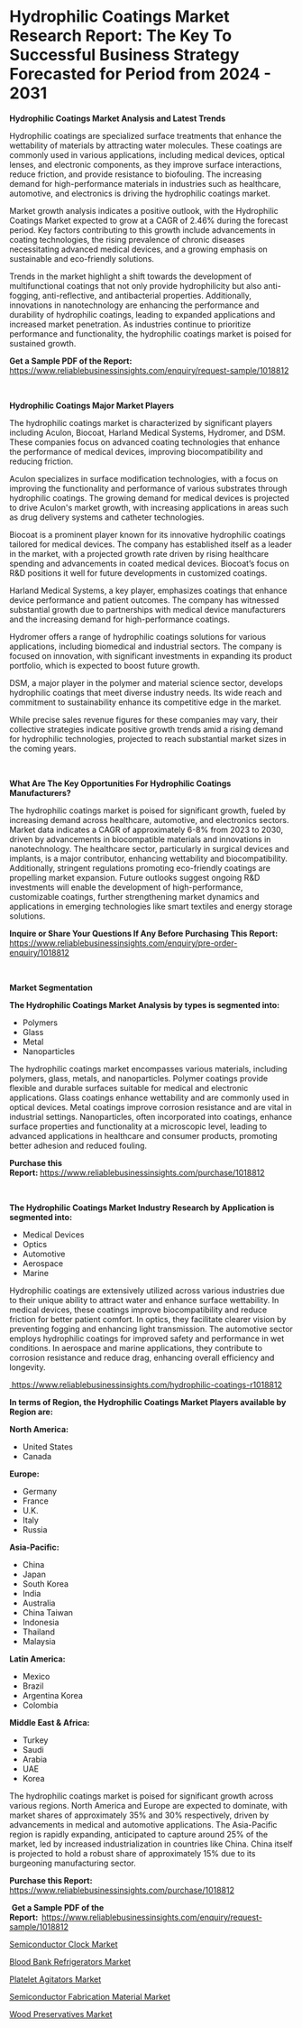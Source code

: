 <p><h1>Hydrophilic Coatings Market Research Report: The Key To Successful Business Strategy Forecasted for Period from 2024 - 2031</h1></p><p><strong>Hydrophilic Coatings Market Analysis and Latest Trends</strong></p>
<p><p>Hydrophilic coatings are specialized surface treatments that enhance the wettability of materials by attracting water molecules. These coatings are commonly used in various applications, including medical devices, optical lenses, and electronic components, as they improve surface interactions, reduce friction, and provide resistance to biofouling. The increasing demand for high-performance materials in industries such as healthcare, automotive, and electronics is driving the hydrophilic coatings market.</p><p>Market growth analysis indicates a positive outlook, with the Hydrophilic Coatings Market expected to grow at a CAGR of 2.46% during the forecast period. Key factors contributing to this growth include advancements in coating technologies, the rising prevalence of chronic diseases necessitating advanced medical devices, and a growing emphasis on sustainable and eco-friendly solutions. </p><p>Trends in the market highlight a shift towards the development of multifunctional coatings that not only provide hydrophilicity but also anti-fogging, anti-reflective, and antibacterial properties. Additionally, innovations in nanotechnology are enhancing the performance and durability of hydrophilic coatings, leading to expanded applications and increased market penetration. As industries continue to prioritize performance and functionality, the hydrophilic coatings market is poised for sustained growth.</p></p>
<p><strong>Get a Sample PDF of the Report:&nbsp;</strong> <a href="https://www.reliablebusinessinsights.com/enquiry/request-sample/1018812?utm_campaign=1094&utm_medium=2&utm_source=Github&utm_content=ia&utm_term=06112024&utm_id=hydrophilic-coatings">https://www.reliablebusinessinsights.com/enquiry/request-sample/1018812</a></p>
<p>&nbsp;</p>
<p><strong>Hydrophilic Coatings Major Market Players</strong></p>
<p><p>The hydrophilic coatings market is characterized by significant players including Aculon, Biocoat, Harland Medical Systems, Hydromer, and DSM. These companies focus on advanced coating technologies that enhance the performance of medical devices, improving biocompatibility and reducing friction.</p><p>Aculon specializes in surface modification technologies, with a focus on improving the functionality and performance of various substrates through hydrophilic coatings. The growing demand for medical devices is projected to drive Aculon's market growth, with increasing applications in areas such as drug delivery systems and catheter technologies.</p><p>Biocoat is a prominent player known for its innovative hydrophilic coatings tailored for medical devices. The company has established itself as a leader in the market, with a projected growth rate driven by rising healthcare spending and advancements in coated medical devices. Biocoat’s focus on R&D positions it well for future developments in customized coatings.</p><p>Harland Medical Systems, a key player, emphasizes coatings that enhance device performance and patient outcomes. The company has witnessed substantial growth due to partnerships with medical device manufacturers and the increasing demand for high-performance coatings.</p><p>Hydromer offers a range of hydrophilic coatings solutions for various applications, including biomedical and industrial sectors. The company is focused on innovation, with significant investments in expanding its product portfolio, which is expected to boost future growth.</p><p>DSM, a major player in the polymer and material science sector, develops hydrophilic coatings that meet diverse industry needs. Its wide reach and commitment to sustainability enhance its competitive edge in the market.</p><p>While precise sales revenue figures for these companies may vary, their collective strategies indicate positive growth trends amid a rising demand for hydrophilic technologies, projected to reach substantial market sizes in the coming years.</p></p>
<p>&nbsp;</p>
<p><strong>What Are The Key Opportunities For Hydrophilic Coatings Manufacturers?</strong></p>
<p><p>The hydrophilic coatings market is poised for significant growth, fueled by increasing demand across healthcare, automotive, and electronics sectors. Market data indicates a CAGR of approximately 6-8% from 2023 to 2030, driven by advancements in biocompatible materials and innovations in nanotechnology. The healthcare sector, particularly in surgical devices and implants, is a major contributor, enhancing wettability and biocompatibility. Additionally, stringent regulations promoting eco-friendly coatings are propelling market expansion. Future outlooks suggest ongoing R&D investments will enable the development of high-performance, customizable coatings, further strengthening market dynamics and applications in emerging technologies like smart textiles and energy storage solutions.</p></p>
<p><strong>Inquire or Share Your Questions If Any Before Purchasing This Report:</strong> <a href="https://www.reliablebusinessinsights.com/enquiry/pre-order-enquiry/1018812?utm_campaign=1094&utm_medium=2&utm_source=Github&utm_content=ia&utm_term=06112024&utm_id=hydrophilic-coatings">https://www.reliablebusinessinsights.com/enquiry/pre-order-enquiry/1018812</a></p>
<p>&nbsp;</p>
<p><strong>Market Segmentation</strong></p>
<p><strong>The Hydrophilic Coatings Market Analysis by types is segmented into:</strong></p>
<p><ul><li>Polymers</li><li>Glass</li><li>Metal</li><li>Nanoparticles</li></ul></p>
<p><p>The hydrophilic coatings market encompasses various materials, including polymers, glass, metals, and nanoparticles. Polymer coatings provide flexible and durable surfaces suitable for medical and electronic applications. Glass coatings enhance wettability and are commonly used in optical devices. Metal coatings improve corrosion resistance and are vital in industrial settings. Nanoparticles, often incorporated into coatings, enhance surface properties and functionality at a microscopic level, leading to advanced applications in healthcare and consumer products, promoting better adhesion and reduced fouling.</p></p>
<p><strong>Purchase this Report:&nbsp;</strong><a href="https://www.reliablebusinessinsights.com/purchase/1018812?utm_campaign=1094&utm_medium=2&utm_source=Github&utm_content=ia&utm_term=06112024&utm_id=hydrophilic-coatings">https://www.reliablebusinessinsights.com/purchase/1018812</a></p>
<p>&nbsp;</p>
<p><strong>The Hydrophilic Coatings Market Industry Research by Application is segmented into:</strong></p>
<p><ul><li>Medical Devices</li><li>Optics</li><li>Automotive</li><li>Aerospace</li><li>Marine</li></ul></p>
<p><p>Hydrophilic coatings are extensively utilized across various industries due to their unique ability to attract water and enhance surface wettability. In medical devices, these coatings improve biocompatibility and reduce friction for better patient comfort. In optics, they facilitate clearer vision by preventing fogging and enhancing light transmission. The automotive sector employs hydrophilic coatings for improved safety and performance in wet conditions. In aerospace and marine applications, they contribute to corrosion resistance and reduce drag, enhancing overall efficiency and longevity.</p></p>
<p><a href="https://www.reliablebusinessinsights.com/hydrophilic-coatings-r1018812?utm_campaign=1094&utm_medium=2&utm_source=Github&utm_content=ia&utm_term=06112024&utm_id=hydrophilic-coatings">&nbsp;https://www.reliablebusinessinsights.com/hydrophilic-coatings-r1018812</a></p>
<p><strong>In terms of Region, the Hydrophilic Coatings Market Players available by Region are:</strong></p>
<p>
    <p> <strong> North America: </strong>
        <ul>
            <li>United States</li>
            <li>Canada</li>
        </ul>
        </p> 
    <p> <strong> Europe: </strong>
        <ul>
            <li>Germany</li>
            <li>France</li>
            <li>U.K.</li>
            <li>Italy</li>
            <li>Russia</li>
        </ul>
        </p> 
    <p> <strong> Asia-Pacific: </strong>
        <ul>
            <li>China</li>
            <li>Japan</li>
            <li>South Korea</li>
            <li>India</li>
            <li>Australia</li>
            <li>China Taiwan</li>
            <li>Indonesia</li>
            <li>Thailand</li>
            <li>Malaysia</li>
        </ul>
        </p> 
    <p> <strong> Latin America: </strong>
        <ul>
            <li>Mexico</li>
            <li>Brazil</li>
            <li>Argentina Korea</li>
            <li>Colombia</li>
        </ul>
        </p> 
    <p> <strong> Middle East & Africa: </strong>
        <ul>
            <li>Turkey</li>
            <li>Saudi</li>
            <li>Arabia</li>
            <li>UAE</li>
            <li>Korea</li>
        </ul>
    </p>
    </p>
<p><p>The hydrophilic coatings market is poised for significant growth across various regions. North America and Europe are expected to dominate, with market shares of approximately 35% and 30% respectively, driven by advancements in medical and automotive applications. The Asia-Pacific region is rapidly expanding, anticipated to capture around 25% of the market, led by increased industrialization in countries like China. China itself is projected to hold a robust share of approximately 15% due to its burgeoning manufacturing sector.</p></p>
<p><strong>Purchase this Report: </strong><a href="https://www.reliablebusinessinsights.com/purchase/1018812?utm_campaign=1094&utm_medium=2&utm_source=Github&utm_content=ia&utm_term=06112024&utm_id=hydrophilic-coatings">https://www.reliablebusinessinsights.com/purchase/1018812</a></p>
<p>&nbsp;<strong>Get a Sample PDF of the Report:&nbsp;&nbsp;</strong><a href="https://www.reliablebusinessinsights.com/enquiry/request-sample/1018812?utm_campaign=1094&utm_medium=2&utm_source=Github&utm_content=ia&utm_term=06112024&utm_id=hydrophilic-coatings">https://www.reliablebusinessinsights.com/enquiry/request-sample/1018812</a></p>
<p><strong></strong></p>
<p><p><a href="https://www.linkedin.com/pulse/semiconductor-clock-market-indicators-size-regional-pmdgf?utm_campaign=1094&utm_medium=2&utm_source=Github&utm_content=ia&utm_term=06112024&utm_id=hydrophilic-coatings">Semiconductor Clock Market</a></p><p><a href="https://issuu.com/reportprime-2/docs/blood-bank-refrigerators-market-siz_80f3f356fd2a4d?utm_campaign=1094&utm_medium=2&utm_source=Github&utm_content=ia&utm_term=06112024&utm_id=hydrophilic-coatings">Blood Bank Refrigerators Market</a></p><p><a href="https://issuu.com/reportprime-2/docs/platelet-agitators-market-size-2030_3786dd0ce5c7b7?utm_campaign=1094&utm_medium=2&utm_source=Github&utm_content=ia&utm_term=06112024&utm_id=hydrophilic-coatings">Platelet Agitators Market</a></p><p><a href="https://www.linkedin.com/pulse/semiconductor-fabrication-material-value-chain-analysis-from-r4gwf?utm_campaign=1094&utm_medium=2&utm_source=Github&utm_content=ia&utm_term=06112024&utm_id=hydrophilic-coatings">Semiconductor Fabrication Material Market</a></p><p><a href="https://github.com/OrlandoHBarks/Market-Research-Report-List-1/blob/main/wood-preservatives-market.md?utm_campaign=1094&utm_medium=2&utm_source=Github&utm_content=ia&utm_term=06112024&utm_id=hydrophilic-coatings">Wood Preservatives Market</a></p></p>